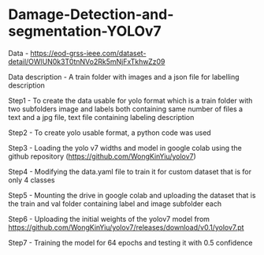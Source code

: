 # Damage-Detection-and-segmentation-YOLOv7

Data - https://eod-grss-ieee.com/dataset-detail/OWlUN0k3T0tnNVo2Rk5mNjFxTkhwZz09  

Data description - A train folder with images and a json file for labelling description  

Step1 - To create the data usable for yolo format which is a train folder with two subfolders image and labels both containing same number of files a text and a jpg file, text file containing labeling description  

Step2 - To create yolo usable format, a python code was used  

Step3 - Loading the yolo v7 widths and model in google colab using the github repository (https://github.com/WongKinYiu/yolov7)  

Step4 - Modifying the data.yaml file to train it for custom dataset that is for only 4 classes  

Step5 - Mounting the drive in google colab and uploading the dataset that is the train and val folder containing label and image subfolder each  

Step6 - Uploading the initial weights of the yolov7 model from https://github.com/WongKinYiu/yolov7/releases/download/v0.1/yolov7.pt  

Step7 - Training the model for 64 epochs and testing it with 0.5 confidence
